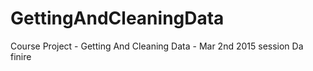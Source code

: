 # GettingAndCleaningData
Course Project - Getting And Cleaning Data - Mar 2nd 2015 session
Da finire
